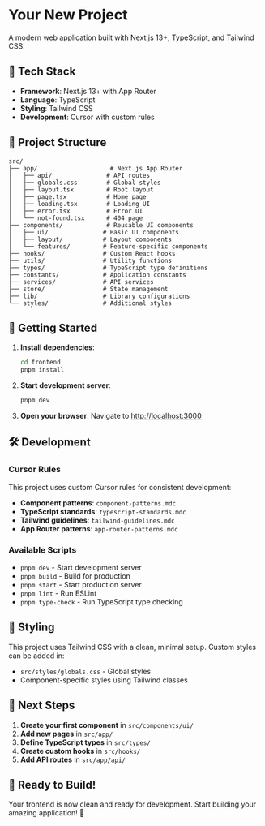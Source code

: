 # Your New Project

A modern web application built with Next.js 13+, TypeScript, and Tailwind CSS.

## 🚀 Tech Stack

- **Framework**: Next.js 13+ with App Router
- **Language**: TypeScript
- **Styling**: Tailwind CSS
- **Development**: Cursor with custom rules

## 📁 Project Structure

```
src/
├── app/                    # Next.js App Router
│   ├── api/               # API routes
│   ├── globals.css        # Global styles
│   ├── layout.tsx         # Root layout
│   ├── page.tsx           # Home page
│   ├── loading.tsx        # Loading UI
│   ├── error.tsx          # Error UI
│   └── not-found.tsx      # 404 page
├── components/            # Reusable UI components
│   ├── ui/               # Basic UI components
│   ├── layout/           # Layout components
│   └── features/         # Feature-specific components
├── hooks/                # Custom React hooks
├── utils/                # Utility functions
├── types/                # TypeScript type definitions
├── constants/            # Application constants
├── services/             # API services
├── store/                # State management
├── lib/                  # Library configurations
└── styles/               # Additional styles
```

## 🎯 Getting Started

1. **Install dependencies**:
   ```bash
   cd frontend
   pnpm install
   ```

2. **Start development server**:
   ```bash
   pnpm dev
   ```

3. **Open your browser**:
   Navigate to [http://localhost:3000](http://localhost:3000)

## 🛠️ Development

### Cursor Rules
This project uses custom Cursor rules for consistent development:

- **Component patterns**: `component-patterns.mdc`
- **TypeScript standards**: `typescript-standards.mdc`
- **Tailwind guidelines**: `tailwind-guidelines.mdc`
- **App Router patterns**: `app-router-patterns.mdc`

### Available Scripts

- `pnpm dev` - Start development server
- `pnpm build` - Build for production
- `pnpm start` - Start production server
- `pnpm lint` - Run ESLint
- `pnpm type-check` - Run TypeScript type checking

## 🎨 Styling

This project uses Tailwind CSS with a clean, minimal setup. Custom styles can be added in:

- `src/styles/globals.css` - Global styles
- Component-specific styles using Tailwind classes

## 📝 Next Steps

1. **Create your first component** in `src/components/ui/`
2. **Add new pages** in `src/app/`
3. **Define TypeScript types** in `src/types/`
4. **Create custom hooks** in `src/hooks/`
5. **Add API routes** in `src/app/api/`

## 🚀 Ready to Build!

Your frontend is now clean and ready for development. Start building your amazing application! 🎉
